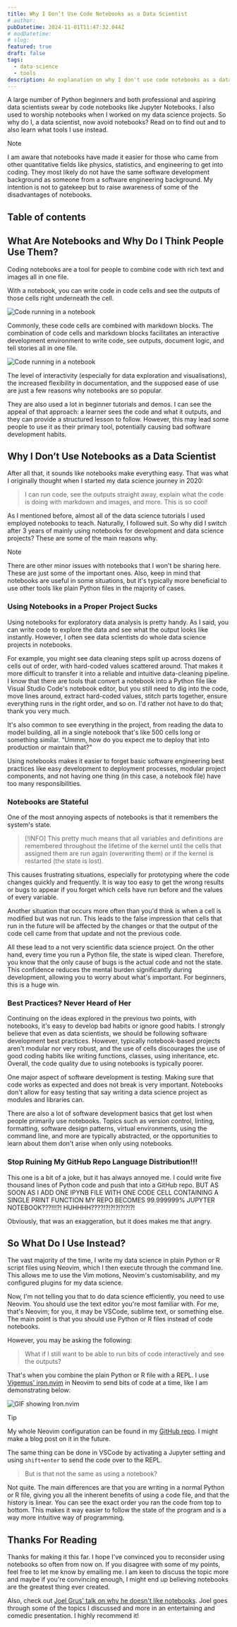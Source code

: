 ```yaml
---
title: Why I Don’t Use Code Notebooks as a Data Scientist
# author:
pubDatetime: 2024-11-01T11:47:32.044Z
# modDatetime: 
# slug:
featured: true
draft: false
tags:
  - data-science
  - tools
description: An explanation on why I don't use code notebooks as a data scientist. I also go over what I use instead of notebooks when working on data science projects and why.
---
```


A large number of Python beginners and both professional and aspiring data scientists swear by code notebooks like Jupyter Notebooks. I also used to worship notebooks when I worked on my data science projects. So why do I, a data scientist, now avoid notebooks? Read on to find out and to also learn what tools I use instead. 


> [!NOTE]
> I am aware that notebooks have made it easier for those who came from other quantitative fields like physics, statistics, and engineering to get into coding. They most likely do not have the same software development background as someone from a software engineering background. My intention is not to gatekeep but to raise awareness of some of the disadvantages of notebooks.

## Table of contents

## What Are Notebooks and Why Do I Think People Use Them?

Coding notebooks are a tool for people to combine code with rich text and images all in one file. 

With a notebook, you can write code in code cells and see the outputs of those cells right underneath the cell. 

![Code running in a notebook](@assets/images/why-i-dont-use-code-notebooks/outputs.jpg)

Commonly, these code cells are combined with markdown blocks. The combination of code cells and markdown blocks facilitates an interactive development environment to write code, see outputs, document logic, and tell stories all in one file.

![Code running in a notebook](@assets/images/why-i-dont-use-code-notebooks/code-output-text.jpg)

The level of interactivity (especially for data exploration and visualisations), the increased flexibility in documentation, and the supposed ease of use are just a few reasons why notebooks are so popular. 

They are also used a lot in beginner tutorials and demos. I can see the appeal of that approach: a learner sees the code and what it outputs, and they can provide a structured lesson to follow. However, this may lead some people to use it as their primary tool, potentially causing bad software development habits.

## Why I Don’t Use Notebooks as a Data Scientist
After all that, it sounds like notebooks make everything easy. That was what I originally thought when I started my data science journey in 2020:

> I can run code, see the outputs straight away, explain what the code is doing with markdown and images, and more. This is so cool!

As I mentioned before, almost all of the data science tutorials I used employed notebooks to teach. Naturally, I followed suit. So why did I switch after 3 years of mainly using notebooks for development and data science projects? These are some of the main reasons why.

> [!NOTE]
 > There are other minor issues with notebooks that I won't be sharing here. These are just some of the important ones. Also, keep in mind that notebooks are useful in some situations, but it's typically more beneficial to use other tools like plain Python files in the majority of cases.

### Using Notebooks in a Proper Project Sucks

Using notebooks for exploratory data analysis is pretty handy. As I said, you can write code to explore the data and see what the output looks like instantly. However, I often see data scientists do whole data science projects in notebooks.

For example, you might see data cleaning steps split up across dozens of cells out of order, with hard-coded values scattered around. That makes it more difficult to transfer it into a reliable and intuitive data-cleaning pipeline. I know that there are tools that convert a notebook into a Python file like Visual Studio Code's notebook editor, but you still need to dig into the code, move lines around, extract hard-coded values, stitch parts together, ensure everything runs in the right order, and so on. I'd rather not have to do that; thank you very much.

It's also common to see everything in the project, from reading the data to model building, all in a single notebook that's like 500 cells long or something similar. "Ummm, how do you expect me to deploy that into production or maintain that?" 

Using notebooks makes it easier to forget basic software engineering best practices like easy development to deployment processes, modular project components, and not having one thing (in this case, a notebook file) have too many responsibilities.

### Notebooks are Stateful

One of the most annoying aspects of notebooks is that it remembers the system's state.

> [!INFO]
> This pretty much means that all variables and definitions are remembered throughout the lifetime of the kernel until the cells that assigned them are run again (overwriting them) or if the kernel is restarted (the state is lost).

This causes frustrating situations, especially for prototyping where the code changes quickly and frequently. It is way too easy to get the wrong results or bugs to appear if you forget which cells have run before and the values of every variable. 

Another situation that occurs more often than you'd think is when a cell is modified but was not run. This leads to the false impression that cells that run in the future will be affected by the changes or that the output of the code cell came from that update and not the previous code.

<!-- Insert image of a modified by not run cell -->

All these lead to a not very scientific data science project. On the other hand, every time you run a Python file, the state is wiped clean. Therefore, you know that the only cause of bugs is the actual code and not the state. This confidence reduces the mental burden significantly during development, allowing you to worry about what's important. For beginners, this is a huge win.

### Best Practices? Never Heard of Her

Continuing on the ideas explored in the previous two points, with notebooks, it's easy to develop bad habits or ignore good habits. I strongly believe that even as data scientists, we should be following software development best practices. However, typically notebook-based projects aren't modular nor very robust, and the use of cells discourages the use of good coding habits like writing functions, classes, using inheritance, etc. Overall, the code quality due to using notebooks is typically poorer.

One major aspect of software development is testing. Making sure that code works as expected and does not break is very important. Notebooks don't allow for easy testing that say writing a data science project as modules and libraries can.

There are also a lot of software development basics that get lost when people primarily use notebooks. Topics such as version control, linting, formatting, software design patterns, virtual environments, using the command line, and more are typically abstracted, or the opportunities to learn about them don't arise when only using notebooks. 

### Stop Ruining My GitHub Repo Language Distribution!!!

This one is a bit of a joke, but it has always annoyed me. I could write five thousand lines of Python code and push that into a GitHub repo. BUT AS SOON AS I ADD ONE IPYNB FILE WITH ONE CODE CELL CONTAINING A SINGLE PRINT FUNCTION MY REPO BECOMES 99.999999% JUPYTER NOTEBOOK???!!!?! HUHHHH????!?!?!?!?!?!?!

Obviously, that was an exaggeration, but it does makes me that angry. 

## So What Do I Use Instead?

The vast majority of the time, I write my data science in plain Python or R script files using Neovim, which I then execute through the command line. This allows me to use the Vim motions, Neovim's customisability, and my configured plugins for my data science. 

Now, I'm not telling you that to do data science efficiently, you need to use Neovim. You should use the text editor you're most familiar with. For me, that's Neovim; for you, it may be VSCode, sublime text, or something else. The main point is that you should use Python or R files instead of code notebooks.

However, you may be asking the following:
> What if I still want to be able to run bits of code interactively and see the outputs?

That's when you combine the plain Python or R file with a REPL. I use [Vigemus' iron.nvim](https://github.com/Vigemus/iron.nvim) in Neovim to send bits of code at a time, like I am demonstrating below:

![GIF showing Iron.nvim](/assets/images/why-i-dont-use-code-notebooks/iron.gif)

> [!TIP]
> My whole Neovim configuration can be found in my [GitHub repo](https://github.com/zenoix/walnut-environment). I might make a blog post on it in the future.

The same thing can be done in VSCode by activating a Jupyter setting and using `shift+enter` to send the code over to the REPL.

<!-- Add image of jupyter repl setting -->
<!-- Add gif of vscode jupyter repl -->
    
> But is that not the same as using a notebook?

Not quite. The main differences are that you are writing in a normal Python or R file, giving you all the inherent benefits of using a code file, and that the history is linear. You can see the exact order you ran the code from top to bottom. This makes it way easier to follow the state of the program and is a way more intuitive way of programming.

## Thanks For Reading

Thanks for making it this far. I hope I've convinced you to reconsider using notebooks so often from now on. If you disagree with some of my points, feel free to let me know by emailing me. I am keen to discuss the topic more and maybe if you're convincing enough, I might end up believing notebooks are the greatest thing ever created.

Also, check out [Joel Grus' talk on why he doesn't like notebooks](https://www.youtube.com/watch?v=7jiPeIFXb6U). Joel goes through some of the topics I discussed and more in an entertaining and comedic presentation. I highly recommend it!
